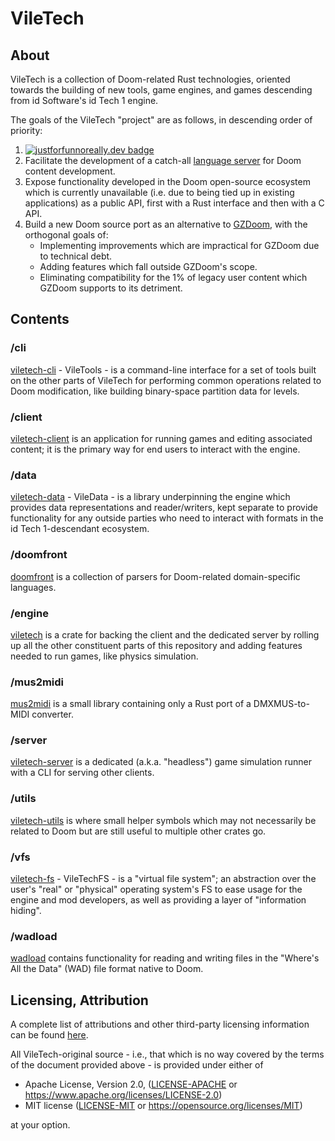 # VileTech

## About

VileTech is a collection of Doom-related Rust technologies, oriented towards the building of new tools, game engines, and games descending from id Software's id Tech 1 engine.

The goals of the VileTech "project" are as follows, in descending order of priority:
1. [![justforfunnoreally.dev badge](https://img.shields.io/badge/justforfunnoreally-dev-9ff)](https://justforfunnoreally.dev)
2. Facilitate the development of a catch-all [language server](https://github.com/jerome-trc/doom-ls) for Doom content development.
3. Expose functionality developed in the Doom open-source ecosystem which is currently unavailable (i.e. due to being tied up in existing applications) as a public API, first with a Rust interface and then with a C API.
4. Build a new Doom source port as an alternative to [GZDoom](https://zdoom.org), with the orthogonal goals of:
	- Implementing improvements which are impractical for GZDoom due to technical debt.
	- Adding features which fall outside GZDoom's scope.
	- Eliminating compatibility for the 1% of legacy user content which GZDoom supports to its detriment.

## Contents

### /cli

[viletech-cli](/cli/README.md) - VileTools - is a command-line interface for a set of tools built on the other parts of VileTech for performing common operations related to Doom modification, like building binary-space partition data for levels.

### /client

[viletech-client](/client/README.md) is an application for running games and editing associated content; it is the primary way for end users to interact with the engine.

### /data

[viletech-data](/data/README.md) - VileData - is a library underpinning the engine which provides data representations and reader/writers, kept separate to provide functionality for any outside parties who need to interact with formats in the id Tech 1-descendant ecosystem.

### /doomfront

[doomfront](/doomfront/README.md) is a collection of parsers for Doom-related domain-specific languages.

### /engine

[viletech](/engine/README.md) is a crate for backing the client and the dedicated server by rolling up all the other constituent parts of this repository and adding features needed to run games, like physics simulation.

### /mus2midi

[mus2midi](/mus2midi/README.md) is a small library containing only a Rust port of a DMXMUS-to-MIDI converter.

### /server

[viletech-server](/server/README.md) is a dedicated (a.k.a. "headless") game simulation runner with a CLI for serving other clients.

### /utils

[viletech-utils](/utils/README.md) is where small helper symbols which may not necessarily be related to Doom but are still useful to multiple other crates go.

### /vfs

[viletech-fs](/vfs/README.md) - VileTechFS - is a "virtual file system"; an abstraction over the user's "real" or "physical" operating system's FS to ease usage for the engine and mod developers, as well as providing a layer of "information hiding".

### /wadload

[wadload](/wadload/README.md) contains functionality for reading and writing files in the "Where's All the Data" (WAD) file format native to Doom.

## Licensing, Attribution

A complete list of attributions and other third-party licensing information can be found [here](/ATTRIB.md).

All VileTech-original source - i.e., that which is no way covered by the terms of the document provided above - is provided under either of

 * Apache License, Version 2.0, ([LICENSE-APACHE](LICENSE-APACHE) or https://www.apache.org/licenses/LICENSE-2.0)
 * MIT license ([LICENSE-MIT](LICENSE-MIT) or https://opensource.org/licenses/MIT)

at your option.
